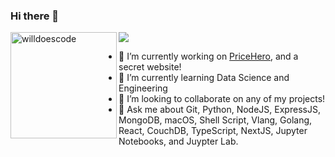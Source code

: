 ### Hi there 👋

<div>
<img height="170" align="left" src="https://github-readme-stats.vercel.app/api?username=mehtaarn000&count_private=true&include_all_commits=true&theme=onedark" alt="willdoescode" />
<img src="https://github-readme-stats.vercel.app/api/top-langs/?username=mehtaarn000&layout=compact&theme=onedark&langs_count=15" />
</div>


- 🔭 I’m currently working on [PriceHero](https://github.com/mehtaarn000/PriceHero), and a secret website!
- 🌱 I’m currently learning Data Science and Engineering
- 👯 I’m looking to collaborate on any of my projects!
- 💬 Ask me about Git, Python, NodeJS, ExpressJS, MongoDB, macOS, Shell Script, Vlang, Golang, React, CouchDB, TypeScript, NextJS, Jupyter Notebooks, and Juypter Lab.

